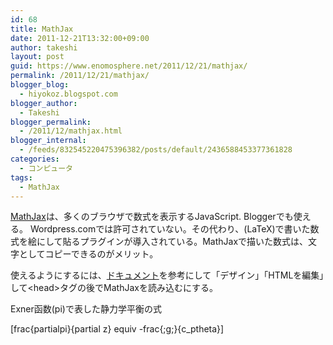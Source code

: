 ```yaml
---
id: 68
title: MathJax
date: 2011-12-21T13:32:00+09:00
author: takeshi
layout: post
guid: https://www.enomosphere.net/2011/12/21/mathjax/
permalink: /2011/12/21/mathjax/
blogger_blog:
  - hiyokoz.blogspot.com
blogger_author:
  - Takeshi
blogger_permalink:
  - /2011/12/mathjax.html
blogger_internal:
  - /feeds/832545220475396382/posts/default/2436588453377361828
categories:
  - コンピュータ
tags:
  - MathJax
---
```

<a href="http://www.mathjax.org/">MathJax</a>は、多くのブラウザで数式を表示するJavaScript. Bloggerでも使える。 Wordpress.comでは許可されていない。その代わり、(LaTeX)で書いた数式を絵にして貼るプラグインが導入されている。MathJaxで描いた数式は、文字としてコピーできるのがメリット。  <p>使えるようにするには、<a href="http://www.mathjax.org/docs/1.1/start.html">ドキュメント</a>を参考にして「デザイン」「HTMLを編集」して&lt;head&gt;タグの後でMathJaxを読み込むにする。</p> <p>Exner函数(pi)で表した静力学平衡の式</p>[frac{partialpi}{partial z} equiv -frac{;g;}{c_ptheta}]